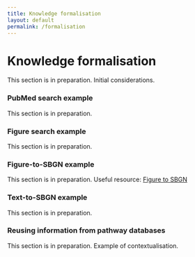 ```yaml
---
title: Knowledge formalisation
layout: default
permalink: /formalisation
---
```


# Knowledge formalisation

This section is in preparation. Initial considerations.

### PubMed search example

This section is in preparation.

### Figure search example

This section is in preparation.

### Figure-to-SBGN example

This section is in preparation. Useful resource: [Figure to SBGN](https://sbgn.github.io/figuretosbgn)

### Text-to-SBGN example

This section is in preparation.

### Reusing information from pathway databases

This section is in preparation. Example of contextualisation.
